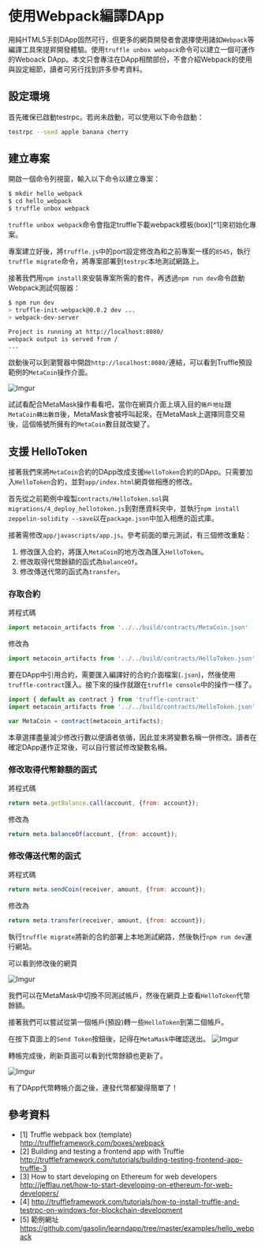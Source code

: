 # 使用Webpack編譯DApp

用純HTML5手刻DApp固然可行，但更多的網頁開發者會選擇使用諸如`Webpack`等編譯工具來提昇開發體驗。使用`truffle unbox webpack`命令可以建立一個可運作的Weboack DApp。本文只會專注在DApp相關部份，不會介紹Webpack的使用與設定細節，讀者可另行找到許多參考資料。

## 設定環境

首先確保已啟動testrpc。若尚未啟動，可以使用以下命令啟動：

```sh
testrpc --seed apple banana cherry
```

## 建立專案

開啟一個命令列視窗，輸入以下命令以建立專案：

```sh
$ mkdir hello_webpack
$ cd hello_webpack
$ truffle unbox webpack
```

`truffle unbox webpack`命令會指定truffle下載webpack模板(box)[^1]來初始化專案。

專案建立好後，將`truffle.js`中的port設定修改為和之前專案一樣的`8545`，執行`truffle migrate`命令，將專案部署到`testrpc`本地測試網路上。

接著我們用`npm install`來安裝專案所需的套件，再透過`npm run dev`命令啟動Webpack測試伺服器：

```sh
$ npm run dev
> truffle-init-webpack@0.0.2 dev ...
> webpack-dev-server

Project is running at http://localhost:8080/
webpack output is served from /
...
```

啟動後可以到瀏覽器中開啟`http://localhost:8080/`連結，可以看到Truffle預設範例的`MetaCoin`操作介面。

![Imgur](https://i.imgur.com/91KBMJh.png)

試試看配合MetaMask操作看看吧，當你在網頁介面上填入目的`帳戶地址`跟`MetaCoin轉出數目`後，MetaMask會被呼叫起來，在MetaMask上選擇同意交易後，這個帳號所擁有的`MetaCoin`數目就改變了。

## 支援 HelloToken

接著我們來將`MetaCoin`合約的DApp改成支援`HelloToken`合約的DApp。只需要加入`HelloToken`合約，並對`app/index.html`網頁做相應的修改。

首先從之前範例中複製`contracts/HelloToken.sol`與`migrations/4_deploy_hellotoken.js`到對應資料夾中，並執行`npm install zeppelin-solidity --save`以在`package.json`中加入相應的函式庫。

接著需修改`app/javascripts/app.js`。參考前面的單元測試，有三個修改重點：

  1. 修改匯入合約，將匯入`MetaCoin`的地方改為匯入`HelloToken`。
  2. 修改取得代幣餘額的函式為`balanceOf`。
  3. 修改傳送代幣的函式為`transfer`。

### 存取合約

將程式碼

```js
import metacoin_artifacts from '../../build/contracts/MetaCoin.json'
```

修改為

```js
import metacoin_artifacts from '../../build/contracts/HelloToken.json'
```

要在DApp中引用合約，需要匯入編譯好的合約介面檔案(`.json`)，然後使用`truffle-contract`匯入。接下來的操作就跟在`truffle console`中的操作一樣了。

```js
import { default as contract } from 'truffle-contract'
import metacoin_artifacts from '../../build/contracts/HelloToken.json'

var MetaCoin = contract(metacoin_artifacts);
```

  本章選擇盡量減少修改行數以便讀者依循，因此並未將變數名稱一併修改。讀者在確定DApp運作正常後，可以自行嘗試修改變數名稱。

### 修改取得代幣餘額的函式

將程式碼

```js
return meta.getBalance.call(account, {from: account});
```

修改為

```js
return meta.balanceOf(account, {from: account});
```

### 修改傳送代幣的函式

將程式碼

```js
return meta.sendCoin(receiver, amount, {from: account});
```

修改為

```js
return meta.transfer(receiver, amount, {from: account});
```

執行`truffle migrate`將新的合約部署上本地測試網路，然後執行`npm run dev`運行網站。

可以看到修改後的網頁

![Imgur](https://i.imgur.com/hB87eRH.png)

我們可以在MetaMask中切換不同測試帳戶，然後在網頁上查看`HelloToken`代幣餘額。

接著我們可以嘗試從第一個帳戶(預設)轉一些`HelloToken`到第二個帳戶。

在按下頁面上的`Send Token`按鈕後，記得在`MetaMask`中確認送出。
![Imgur](https://i.imgur.com/Sddx7lX.png)

轉帳完成後，刷新頁面可以看到代幣餘額也更新了。

![Imgur](https://i.imgur.com/axQa9FA.png)

有了DApp代幣轉帳介面之後，連發代幣都變得簡單了！

## 參考資料

* [1] Truffle webpack box (template) http://truffleframework.com/boxes/webpack
* [2] Building and testing a frontend app with Truffle http://truffleframework.com/tutorials/building-testing-frontend-app-truffle-3
* [3] How to start developing on Ethereum for web developers http://jefflau.net/how-to-start-developing-on-ethereum-for-web-developers/
* [4] http://truffleframework.com/tutorials/how-to-install-truffle-and-testrpc-on-windows-for-blockchain-development
* [5] 範例網址 https://github.com/gasolin/learndapp/tree/master/examples/hello_webpack
